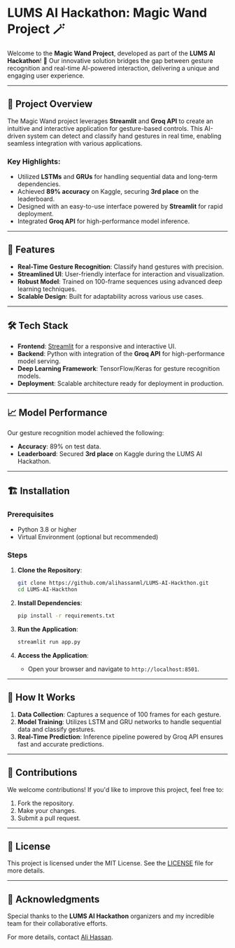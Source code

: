 # LUMS AI Hackathon: Magic Wand Project 🪄

Welcome to the **Magic Wand Project**, developed as part of the **LUMS AI Hackathon**! 🚀 Our innovative solution bridges the gap between gesture recognition and real-time AI-powered interaction, delivering a unique and engaging user experience.

---

## 🎯 Project Overview

The Magic Wand project leverages **Streamlit** and **Groq API** to create an intuitive and interactive application for gesture-based controls. This AI-driven system can detect and classify hand gestures in real time, enabling seamless integration with various applications.

### Key Highlights:
- Utilized **LSTMs** and **GRUs** for handling sequential data and long-term dependencies.
- Achieved **89% accuracy** on Kaggle, securing **3rd place** on the leaderboard.
- Designed with an easy-to-use interface powered by **Streamlit** for rapid deployment.
- Integrated **Groq API** for high-performance model inference.

---

## 🚀 Features
- **Real-Time Gesture Recognition**: Classify hand gestures with precision.
- **Streamlined UI**: User-friendly interface for interaction and visualization.
- **Robust Model**: Trained on 100-frame sequences using advanced deep learning techniques.
- **Scalable Design**: Built for adaptability across various use cases.

---

## 🛠️ Tech Stack
- **Frontend**: [Streamlit](https://streamlit.io/) for a responsive and interactive UI.
- **Backend**: Python with integration of the **Groq API** for high-performance model serving.
- **Deep Learning Framework**: TensorFlow/Keras for gesture recognition models.
- **Deployment**: Scalable architecture ready for deployment in production.

---

## 📈 Model Performance
Our gesture recognition model achieved the following:
- **Accuracy**: 89% on test data.
- **Leaderboard**: Secured **3rd place** on Kaggle during the LUMS AI Hackathon.

---

## 🏗️ Installation

### Prerequisites
- Python 3.8 or higher
- Virtual Environment (optional but recommended)

### Steps
1. **Clone the Repository**:
   ```bash
   git clone https://github.com/alihassanml/LUMS-AI-Hackthon.git
   cd LUMS-AI-Hackthon
   ```

2. **Install Dependencies**:
   ```bash
   pip install -r requirements.txt
   ```

3. **Run the Application**:
   ```bash
   streamlit run app.py
   ```

4. **Access the Application**:
   - Open your browser and navigate to `http://localhost:8501`.

---

## 🧠 How It Works
1. **Data Collection**: Captures a sequence of 100 frames for each gesture.
2. **Model Training**: Utilizes LSTM and GRU networks to handle sequential data and classify gestures.
3. **Real-Time Prediction**: Inference pipeline powered by Groq API ensures fast and accurate predictions.

---

## 🤝 Contributions
We welcome contributions! If you'd like to improve this project, feel free to:
1. Fork the repository.
2. Make your changes.
3. Submit a pull request.

---

## 📜 License
This project is licensed under the MIT License. See the [LICENSE](LICENSE) file for more details.

---

## 🌟 Acknowledgments
Special thanks to the **LUMS AI Hackathon** organizers and my incredible team for their collaborative efforts.

For more details, contact [Ali Hassan](https://github.com/alihassanml).
